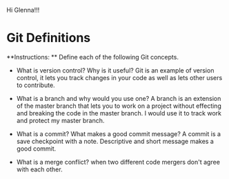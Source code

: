 Hi Glenna!!!


# Git Definitions

**Instructions: ** Define each of the following Git concepts.

* What is version control?  Why is it useful?
Git is an example of version control, it lets you track changes in your code as well as lets other users to contribute. 

* What is a branch and why would you use one?
A branch is an extension of the master branch that lets you to work on a project without effecting and breaking the code in the master branch. I would use it to track work and protect my master branch. 

* What is a commit? What makes a good commit message?
A commit is a save checkpoint with a note. Descriptive and short message makes a good commit. 

* What is a merge conflict?
when two different code mergers don't agree with each other. 

